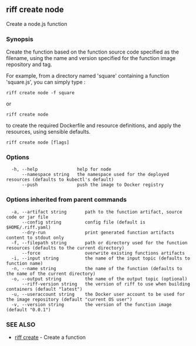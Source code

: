 ## riff create node

Create a node.js function

### Synopsis

Create the function based on the function source code specified as the filename, using the name
  and version specified for the function image repository and tag.  

For example, from a directory  named 'square' containing a function 'square.js', you can simply type :

    riff create node -f square

  or

    riff create node

to create the required Dockerfile and resource definitions, and apply the resources, using sensible defaults.

```
riff create node [flags]
```

### Options

```
  -h, --help               help for node
      --namespace string   the namespace used for the deployed resources (defaults to kubectl's default)
      --push               push the image to Docker registry
```

### Options inherited from parent commands

```
  -a, --artifact string       path to the function artifact, source code or jar file
      --config string         config file (default is $HOME/.riff.yaml)
      --dry-run               print generated function artifacts content to stdout only
  -f, --filepath string       path or directory used for the function resources (defaults to the current directory)
      --force                 overwrite existing functions artifacts
  -i, --input string          the name of the input topic (defaults to function name)
  -n, --name string           the name of the function (defaults to the name of the current directory)
  -o, --output string         the name of the output topic (optional)
      --riff-version string   the version of riff to use when building containers (default "latest")
  -u, --useraccount string    the Docker user account to be used for the image repository (default "current OS user")
  -v, --version string        the version of the function image (default "0.0.1")
```

### SEE ALSO

* [riff create](riff_create.md)	 - Create a function


